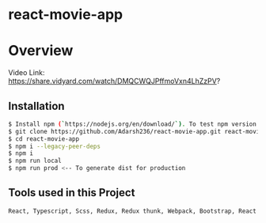 # react-movie-app

# Overview

Video Link: https://share.vidyard.com/watch/DMQCWQJPffmoVxn4LhZzPV?

## Installation

```sh
$ Install npm (`https://nodejs.org/en/download/`). To test npm version run: npm -v
$ git clone https://github.com/Adarsh236/react-movie-app.git react-movie-app
$ cd react-movie-app
$ npm i --legacy-peer-deps
$ npm i
$ npm run local
$ npm run prod <-- To generate dist for production
```

## Tools used in this Project

```sh
React, Typescript, Scss, Redux, Redux thunk, Webpack, Bootstrap, React Router, Babel, Eslint & Prettier.
```
